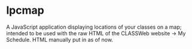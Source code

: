 # lpcmap

A JavaScript application displaying locations of your classes on a map; intended to be used with the raw HTML of the CLASSWeb website -> My Schedule. HTML manually put in as of now.
